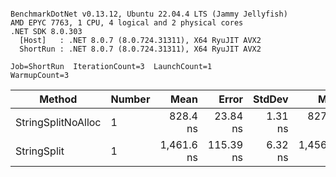 ```

BenchmarkDotNet v0.13.12, Ubuntu 22.04.4 LTS (Jammy Jellyfish)
AMD EPYC 7763, 1 CPU, 4 logical and 2 physical cores
.NET SDK 8.0.303
  [Host]   : .NET 8.0.7 (8.0.724.31311), X64 RyuJIT AVX2
  ShortRun : .NET 8.0.7 (8.0.724.31311), X64 RyuJIT AVX2

Job=ShortRun  IterationCount=3  LaunchCount=1  
WarmupCount=3  

```
| Method             | Number | Mean       | Error     | StdDev  | Min        | Max        | Gen0   | Allocated |
|------------------- |------- |-----------:|----------:|--------:|-----------:|-----------:|-------:|----------:|
| StringSplitNoAlloc | 1      |   828.4 ns |  23.84 ns | 1.31 ns |   827.0 ns |   829.6 ns |      - |         - |
| StringSplit        | 1      | 1,461.6 ns | 115.39 ns | 6.32 ns | 1,456.6 ns | 1,468.8 ns | 0.0381 |    3208 B |
